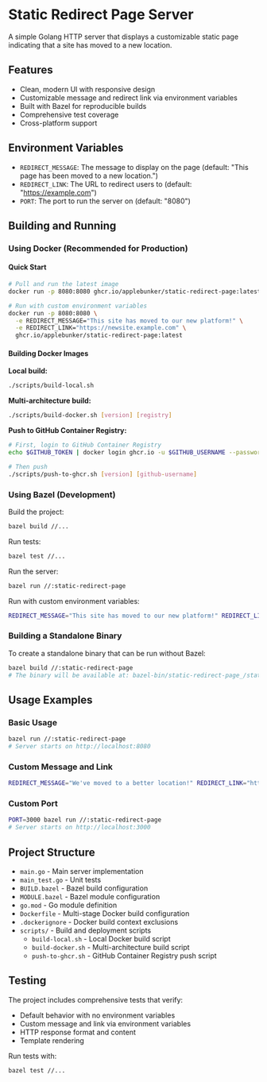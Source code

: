 # Static Redirect Page Server

A simple Golang HTTP server that displays a customizable static page indicating that a site has moved to a new location.

## Features

- Clean, modern UI with responsive design
- Customizable message and redirect link via environment variables
- Built with Bazel for reproducible builds
- Comprehensive test coverage
- Cross-platform support

## Environment Variables

- `REDIRECT_MESSAGE`: The message to display on the page (default: "This page has been moved to a new location.")
- `REDIRECT_LINK`: The URL to redirect users to (default: "https://example.com")
- `PORT`: The port to run the server on (default: "8080")

## Building and Running

### Using Docker (Recommended for Production)

#### Quick Start

```bash
# Pull and run the latest image
docker run -p 8080:8080 ghcr.io/applebunker/static-redirect-page:latest

# Run with custom environment variables
docker run -p 8080:8080 \
  -e REDIRECT_MESSAGE="This site has moved to our new platform!" \
  -e REDIRECT_LINK="https://newsite.example.com" \
  ghcr.io/applebunker/static-redirect-page:latest
```

#### Building Docker Images

**Local build:**

```bash
./scripts/build-local.sh
```

**Multi-architecture build:**

```bash
./scripts/build-docker.sh [version] [registry]
```

**Push to GitHub Container Registry:**

```bash
# First, login to GitHub Container Registry
echo $GITHUB_TOKEN | docker login ghcr.io -u $GITHUB_USERNAME --password-stdin

# Then push
./scripts/push-to-ghcr.sh [version] [github-username]
```

### Using Bazel (Development)

Build the project:

```bash
bazel build //...
```

Run tests:

```bash
bazel test //...
```

Run the server:

```bash
bazel run //:static-redirect-page
```

Run with custom environment variables:

```bash
REDIRECT_MESSAGE="This site has moved to our new platform!" REDIRECT_LINK="https://newsite.example.com" bazel run //:static-redirect-page
```

### Building a Standalone Binary

To create a standalone binary that can be run without Bazel:

```bash
bazel build //:static-redirect-page
# The binary will be available at: bazel-bin/static-redirect-page_/static-redirect-page
```

## Usage Examples

### Basic Usage

```bash
bazel run //:static-redirect-page
# Server starts on http://localhost:8080
```

### Custom Message and Link

```bash
REDIRECT_MESSAGE="We've moved to a better location!" REDIRECT_LINK="https://newcompany.com" bazel run //:static-redirect-page
```

### Custom Port

```bash
PORT=3000 bazel run //:static-redirect-page
# Server starts on http://localhost:3000
```

## Project Structure

- `main.go` - Main server implementation
- `main_test.go` - Unit tests
- `BUILD.bazel` - Bazel build configuration
- `MODULE.bazel` - Bazel module configuration
- `go.mod` - Go module definition
- `Dockerfile` - Multi-stage Docker build configuration
- `.dockerignore` - Docker build context exclusions
- `scripts/` - Build and deployment scripts
  - `build-local.sh` - Local Docker build script
  - `build-docker.sh` - Multi-architecture build script
  - `push-to-ghcr.sh` - GitHub Container Registry push script

## Testing

The project includes comprehensive tests that verify:

- Default behavior with no environment variables
- Custom message and link via environment variables
- HTTP response format and content
- Template rendering

Run tests with:

```bash
bazel test //...
```
